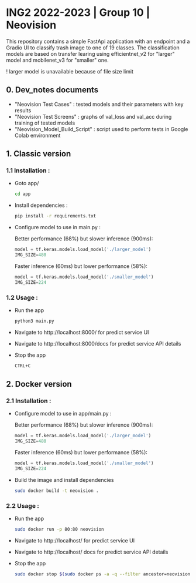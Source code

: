 # ING2 2022-2023 | Group 10 | Neovision

This repository contains a simple FastApi application with an endpoint and a Gradio UI to classify trash image to one of 19 classes. The classification models are based on transfer learing using efficientnet_v2 for "larger" model and mobilenet_v3 for "smaller" one.

! larger model is unavailable because of file size limit

## 0. Dev_notes documents

- "Neovision Test Cases" : tested models and their parameters with key results
- "Neovision Test Screens" : graphs of val_loss and val_acc during training of tested models
- "Neovision_Model_Build_Script" : script used to perform tests in Google Colab environment

## 1. Classic version

### 1.1 Installation :

- Goto app/
    ```bash
    cd app
    ```

- Install dependencies :
    ```bash
    pip install -r requirements.txt
    ```
 
- Configure model to use in main.py :
   
    Better performance (68%) but slower inference (900ms):
    ```python
    model = tf.keras.models.load_model('./larger_model')
    IMG_SIZE=480
    ```

    Faster inference (60ms) but lower performance (58%):
    ```python
    model = tf.keras.models.load_model('./smaller_model')
    IMG_SIZE=224
    ```

### 1.2 Usage :

- Run the app
    ```bash
    python3 main.py
    ```

- Navigate to http://localhost:8000/ for predict service UI

- Navigate to http://localhost:8000/docs for predict service API details

- Stop the app
    ```bash
    CTRL+C
    ```

## 2. Docker version

### 2.1 Installation :  

- Configure model to use in app/main.py :
   
    Better performance (68%) but slower inference (900ms):
    ```python
    model = tf.keras.models.load_model('./larger_model')
    IMG_SIZE=480
    ```

    Faster inference (60ms) but lower performance (58%):
    ```python
    model = tf.keras.models.load_model('./smaller_model')
    IMG_SIZE=224
    ```

- Build the image and install dependencies
    ```bash
    sudo docker build -t neovision .
    ```

### 2.2 Usage :

- Run the app
    ```bash
    sudo docker run -p 80:80 neovision
    ```

- Navigate to http://localhost/ for predict service UI

- Navigate to http://localhost/ docs for predict service API details

- Stop the app
    ```bash
    sudo docker stop $(sudo docker ps -a -q --filter ancestor=neovision --format="{{.ID}}")
    ```
